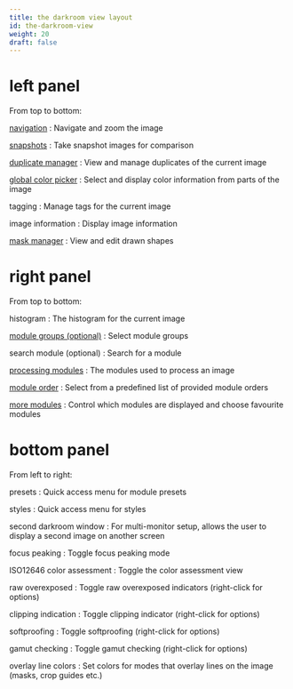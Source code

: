 ```yaml
---
title: the darkroom view layout
id: the-darkroom-view
weight: 20
draft: false
---
```


# left panel

From top to bottom:

[navigation](../module-reference/utility-modules/darkroom/navigation.md)
: Navigate and zoom the image

[snapshots](../module-reference/utility-modules/darkroom/snapshots.md)
: Take snapshot images for comparison

[duplicate manager](../module-reference/utility-modules/darkroom/duplicate-manager.md)
: View and manage duplicates of the current image

[global color picker](../module-reference/utility-modules/darkroom/global-color-picker.md)
: Select and display color information from parts of the image

tagging
: Manage tags for the current image

image information
: Display image information

[mask manager](../module-reference/utility-modules/darkroom/mask-manager.md)
: View and edit drawn shapes

# right panel

From top to bottom:

histogram
: The histogram for the current image

[module groups (optional)](../module-reference/utility-modules/darkroom/module-groups.md)
: Select module groups

search module (optional)
: Search for a module

[processing modules](../module-reference/processing-modules/_index.md)
: The modules used to process an image

[module order](../module-reference/utility-modules/darkroom/module-groups.md)
: Select from a predefined list of provided module orders

[more modules](../module-reference/utility-modules/darkroom/more-modules.md)
: Control which modules are displayed and choose favourite modules

# bottom panel

From left to right:

presets
: Quick access menu for module presets

styles
: Quick access menu for styles

second darkroom window
: For multi-monitor setup, allows the user to display a second image on another screen

focus peaking
: Toggle focus peaking mode

ISO12646 color assessment
: Toggle the color assessment view

raw overexposed
: Toggle raw overexposed indicators (right-click for options)

clipping indication
: Toggle clipping indicator (right-click for options)

softproofing
: Toggle softproofing (right-click for options)

gamut checking
: Toggle gamut checking (right-click for options)

overlay line colors
: Set colors for modes that overlay lines on the image (masks, crop guides etc.)
